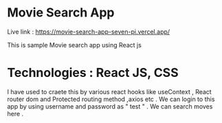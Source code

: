 # Movie Search App
Live link : https://movie-search-app-seven-pi.vercel.app/

This is sample Movie search app using React js
# Technologies : React JS, CSS
I have used to craete this by various react hooks like useContext , React router dom and Protected routing method ,axios etc .
We can login to this app by using username and password as " test "  . We can search moves here . 
